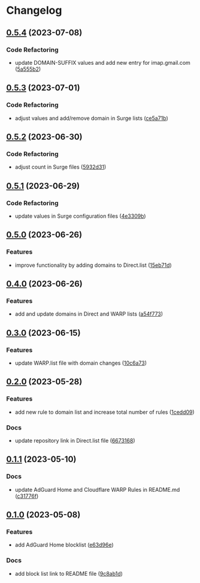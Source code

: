 # Changelog

## [0.5.4](https://github.com/cloverdefa/Rule-Sets/compare/v0.5.3...v0.5.4) (2023-07-08)


### Code Refactoring

* update DOMAIN-SUFFIX values and add new entry for imap.gmail.com ([5a555b2](https://github.com/cloverdefa/Rule-Sets/commit/5a555b2383318be54e8df08c6ffbc8c0d84a44f0))

## [0.5.3](https://github.com/cloverdefa/Rule-Sets/compare/v0.5.2...v0.5.3) (2023-07-01)


### Code Refactoring

* adjust values and add/remove domain in Surge lists ([ce5a71b](https://github.com/cloverdefa/Rule-Sets/commit/ce5a71b02065adfdda119dcd50c2d58461c1c469))

## [0.5.2](https://github.com/cloverdefa/Rule-Sets/compare/v0.5.1...v0.5.2) (2023-06-30)


### Code Refactoring

* adjust count in Surge files ([5932d31](https://github.com/cloverdefa/Rule-Sets/commit/5932d316a33604dd4c95a4fd84c08c8f27243cf0))

## [0.5.1](https://github.com/cloverdefa/Rule-Sets/compare/v0.5.0...v0.5.1) (2023-06-29)


### Code Refactoring

* update values in Surge configuration files ([4e3309b](https://github.com/cloverdefa/Rule-Sets/commit/4e3309b7cdb1f26ffc110bf55b4039194ded880e))

## [0.5.0](https://github.com/cloverdefa/Rule-Sets/compare/v0.4.0...v0.5.0) (2023-06-26)


### Features

* improve functionality by adding domains to Direct.list ([15eb71d](https://github.com/cloverdefa/Rule-Sets/commit/15eb71db23051502c159a087468592834d705683))

## [0.4.0](https://github.com/cloverdefa/Rule-Sets/compare/v0.3.0...v0.4.0) (2023-06-26)


### Features

* add and update domains in Direct and WARP lists ([a54f773](https://github.com/cloverdefa/Rule-Sets/commit/a54f773f07bc3192d052a826f82eff904bfe94ed))

## [0.3.0](https://github.com/cloverdefa/Rule-Sets/compare/v0.2.0...v0.3.0) (2023-06-15)


### Features

* update WARP.list file with domain changes ([10c6a73](https://github.com/cloverdefa/Rule-Sets/commit/10c6a73cafb5f2f4f9a8680e4037e8e8b90475ba))

## [0.2.0](https://github.com/cloverdefa/Rule-Sets/compare/v0.1.1...v0.2.0) (2023-05-28)


### Features

* add new rule to domain list and increase total number of rules ([1cedd09](https://github.com/cloverdefa/Rule-Sets/commit/1cedd090464370f0ac914a517dfe255f7b182d59))


### Docs

* update repository link in Direct.list file ([6673168](https://github.com/cloverdefa/Rule-Sets/commit/66731682d348202321f4b828b43b5801bdcff080))

## [0.1.1](https://github.com/cloverdefa/Rule-Sets/compare/v0.1.0...v0.1.1) (2023-05-10)


### Docs

* update AdGuard Home and Cloudflare WARP Rules in README.md ([c31776f](https://github.com/cloverdefa/Rule-Sets/commit/c31776f6a9cfadba0c29549b202f0fd747bccf12))

## [0.1.0](https://github.com/cloverdefa/Rule-Sets/compare/0.0.3...v0.1.0) (2023-05-08)


### Features

* add AdGuard Home blocklist ([e63d96e](https://github.com/cloverdefa/Rule-Sets/commit/e63d96ea91844374b03e9081068eebf1158196ce))


### Docs

* add block list link to README file ([9c8ab1d](https://github.com/cloverdefa/Rule-Sets/commit/9c8ab1d7c0656e5d8187653cd35e31710e32a90b))
